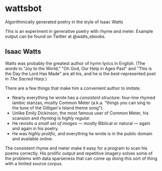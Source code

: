 # wattsbot
Algorithmically generated poetry in the style of Isaac Watts

This is an experiment in generative poetry with rhyme and meter. Example output can be found on Twitter at @watts_ebooks. 

## Isaac Watts

Watts was probably the greatest author of hymn lyrics in English. (The words to "Joy to the World," 
"Oh God, Our Help in Ages Past" and "This is the Day the Lord Has Made" are all his, and he is the
best-represented poet in *The Sacred Harp.*) 

There are a few things that make him a convenient author to imitate.
- Nearly everything he wrote has a *consistent structure:* four-line rhymed iambic stanzas, mostly Common Meter 
(a.k.a. "things you can sing to the tune of the Gilligan's Island theme song").
- Unlike Emily Dickinson, the most famous user of Common Meter, his scansion and rhyming is *highly regular.*
- He revisits *a small set of images* — mostly Biblical or natural — again and again in his poetry.
- He was *highly prolific,* and everything he wrote is in the public domain and available online.

The consistent rhyme and meter make it easy for a program to scan his poems correctly. His prolific output and
repetitive imagery solves some of the problems with data sparseness that can come up doing this sort of thing
with a limited source corpus.
